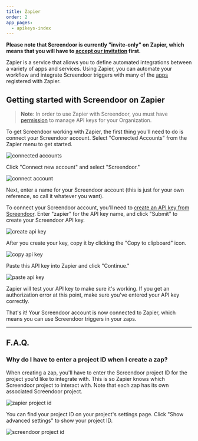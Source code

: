 ```yaml
---
title: Zapier
order: 2
app_pages:
  - apikeys-index
---
```


**Please note that Screendoor is currently "invite-only" on Zapier, which means that you will have to [accept our invitation](https://zapier.com/developer/invite/11164/f7c39187582faf14fb803d66cc8500b7/) first.**

Zapier is a service that allows you to define automated integrations between a variety of apps and services. Using Zapier, you can automate your workflow and integrate Screendoor triggers with many of the [apps](https://zapier.com/zapbook/) registered with Zapier.

## Getting started with Screendoor on Zapier

> **Note**: In order to use Zapier with Screendoor, you must have [permission](/articles/your_account/accounts/managing_users.html#managing-user-permissions) to manage API keys for your Organization.

To get Screendoor working with Zapier, the first thing you'll need to do is connect your Screendoor account. Select "Connected Accounts" from the Zapier menu to get started.

![connected accounts](../images/connected_accounts.png)

Click "Connect new account" and select "Screendoor."

![connect account](../images/connect_account.png)

Next, enter a name for your Screendoor account (this is just for your own reference, so call it whatever you want).

To connect your Screendoor account, you'll need to [create an API key from Screendoor](https://screendoor.dobt.co/settings/api_keys). Enter "zapier" for the API key name, and click "Submit" to create your Screendoor API key.

![create api key](../images/create_api_key.png)

After you create your key, copy it by clicking the "Copy to clipboard" icon.

![copy api key](../images/copy_api_key.png)

Paste this API key into Zapier and click "Continue."

![paste api key](../images/paste_api_key.png)

Zapier will test your API key to make sure it's working. If you get an authorization error at this point, make sure you've entered your API key correctly.

That's it! Your Screendoor account is now connected to Zapier, which means you can use Screendoor triggers in your zaps.

---

## F.A.Q.

### Why do I have to enter a project ID when I create a zap?

When creating a zap, you'll have to enter the Screendoor project ID for the project you'd like to integrate with. This is so Zapier knows which Screendoor project to interact with. Note that each zap has its own associated Screendoor project.

![zapier project id](../images/zapier_project_id.png)

You can find your project ID on your project's settings page. Click "Show advanced settings" to show your project ID.

![screendoor project id](../images/project_id.png)
